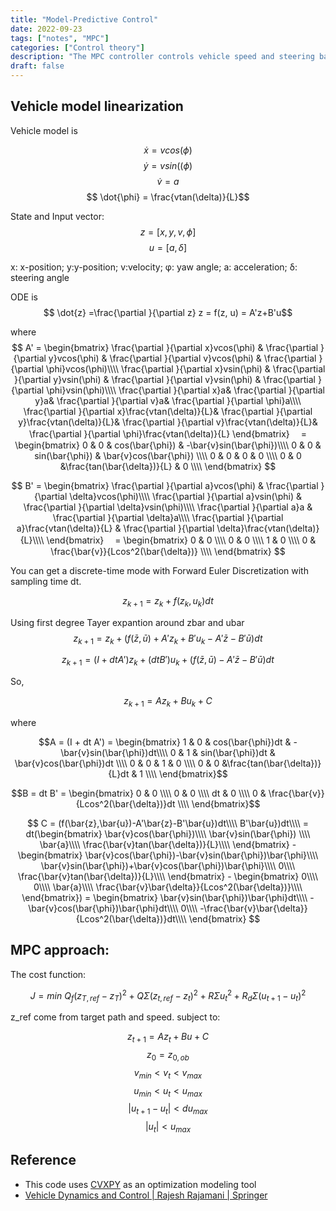 ```yaml
---
title: "Model-Predictive Control"
date: 2022-09-23
tags: ["notes", "MPC"]
categories: ["Control theory"]
description: "The MPC controller controls vehicle speed and steering based on linearized model."
draft: false
---
```


## Vehicle model linearization
Vehicle model is 

$$ \dot{x} = vcos(\phi)$$
$$ \dot{y} = vsin((\phi)$$
$$ \dot{v} = a$$
$$ \dot{\phi} = \frac{vtan(\delta)}{L}$$

State and Input vector:
$$ z = [x, y, v,\phi] $$
$$u = [a, \delta]$$

x: x-position; y:y-position; v:velocity; φ: yaw angle; a: acceleration; δ: steering angle

ODE is 
$$ \dot{z} =\frac{\partial }{\partial z} z = f(z, u) = A'z+B'u$$

where
$$ A' =
\begin{bmatrix}
\frac{\partial }{\partial x}vcos(\phi) & 
\frac{\partial }{\partial y}vcos(\phi) & 
\frac{\partial }{\partial v}vcos(\phi) &
\frac{\partial }{\partial \phi}vcos(\phi)\\\\
\frac{\partial }{\partial x}vsin(\phi) & 
\frac{\partial }{\partial y}vsin(\phi) & 
\frac{\partial }{\partial v}vsin(\phi) &
\frac{\partial }{\partial \phi}vsin(\phi)\\\\
\frac{\partial }{\partial x}a& 
\frac{\partial }{\partial y}a& 
\frac{\partial }{\partial v}a&
\frac{\partial }{\partial \phi}a\\\\
\frac{\partial }{\partial x}\frac{vtan(\delta)}{L}& 
\frac{\partial }{\partial y}\frac{vtan(\delta)}{L}& 
\frac{\partial }{\partial v}\frac{vtan(\delta)}{L}&
\frac{\partial }{\partial \phi}\frac{vtan(\delta)}{L}
\end{bmatrix}
　=
\begin{bmatrix}
0 & 0 & cos(\bar{\phi}) & -\bar{v}sin(\bar{\phi})\\\\
0 & 0 & sin(\bar{\phi}) & \bar{v}cos(\bar{\phi}) \\\\
0 & 0 & 0 & 0 \\\\
0 & 0 &\frac{tan(\bar{\delta})}{L} & 0 \\\\
\end{bmatrix}
$$

$$
B' =
\begin{bmatrix}
\frac{\partial }{\partial a}vcos(\phi) &
\frac{\partial }{\partial \delta}vcos(\phi)\\\\
\frac{\partial }{\partial a}vsin(\phi) &
\frac{\partial }{\partial \delta}vsin(\phi)\\\\
\frac{\partial }{\partial a}a &
\frac{\partial }{\partial \delta}a\\\\
\frac{\partial }{\partial a}\frac{vtan(\delta)}{L} &
\frac{\partial }{\partial \delta}\frac{vtan(\delta)}{L}\\\\
\end{bmatrix}
　=
\begin{bmatrix}
0 & 0 \\\\
0 & 0 \\\\
1 & 0 \\\\
0 & \frac{\bar{v}}{Lcos^2(\bar{\delta})} \\\\
\end{bmatrix}
$$

You can get a discrete-time mode with Forward Euler Discretization with sampling time dt.

$$z_{k+1} = z_k+f(z_k,u_k)dt$$

Using first degree Tayer expantion around zbar and ubar
$$z_{k+1} = z_k+(f(\bar{z},\bar{u})+A'z_k+B'u_k-A'\bar{z}-B'\bar{u})dt$$

$$z_{k+1} = (I + dtA')z_k+(dtB')u_k + (f(\bar{z},\bar{u})-A'\bar{z}-B'\bar{u})dt$$

So, 

$$z_{k+1} = Az_k+Bu_k +C$$

where

$$A = (I + dt A') =
\begin{bmatrix} 
1 & 0 & cos(\bar{\phi})dt & -\bar{v}sin(\bar{\phi})dt\\\\
0 & 1 & sin(\bar{\phi})dt & \bar{v}cos(\bar{\phi})dt \\\\
0 & 0 & 1 & 0 \\\\
0 & 0 &\frac{tan(\bar{\delta})}{L}dt & 1 \\\\
\end{bmatrix}$$

$$B = dt B' =
\begin{bmatrix} 
0 & 0 \\\\
0 & 0 \\\\
dt & 0 \\\\
0 & \frac{\bar{v}}{Lcos^2(\bar{\delta})}dt \\\\
\end{bmatrix}$$


$$ C = (f(\bar{z},\bar{u})-A'\bar{z}-B'\bar{u})dt\\\\
B'\bar{u})dt\\\\
= dt(\begin{bmatrix} 
\bar{v}cos(\bar{\phi})\\\\
\bar{v}sin(\bar{\phi}) \\\\
\bar{a}\\\\
\frac{\bar{v}tan(\bar{\delta})}{L}\\\\
\end{bmatrix} - 
\begin{bmatrix} 
\bar{v}cos(\bar{\phi})-\bar{v}sin(\bar{\phi})\bar{\phi}\\\\
\bar{v}sin(\bar{\phi})+\bar{v}cos(\bar{\phi})\bar{\phi}\\\\
0\\\\
\frac{\bar{v}tan(\bar{\delta})}{L}\\\\
\end{bmatrix} -
\begin{bmatrix} 0\\\\ 0\\\\ \bar{a}\\\\
\frac{\bar{v}\bar{\delta}}{Lcos^2(\bar{\delta})}\\\\
\end{bmatrix}) =
\begin{bmatrix} 
\bar{v}sin(\bar{\phi})\bar{\phi}dt\\\\
-\bar{v}cos(\bar{\phi})\bar{\phi}dt\\\\
0\\\\
-\frac{\bar{v}\bar{\delta}}{Lcos^2(\bar{\delta})}dt\\\\
\end{bmatrix}
$$

## MPC approach:

The cost function:

$$J = min\ Q_f(z_{T,ref}-z_{T})^2+Q\Sigma({z_{t,ref}-z_{t}})^2+R\Sigma{u_t}^2+R_d\Sigma({u_{t+1}-u_{t}})^2$$

z_ref come from target path and speed.
subject to:

$$z_{t+1}=Az_t+Bu+C$$
$$z_0 = z_{0,ob}$$
$$v_{min} < v_t < v_{max}$$
$$u_{min} < u_t < u_{max}$$
$$|u_{t+1}-u_{t}| < du_{max}$$
$$|u_{t}| < u_{max}$$

## Reference

- This code uses [CVXPY](http://www.cvxpy.org/) as an optimization modeling tool 
- [Vehicle Dynamics and Control \| Rajesh Rajamani \| Springer](http://www.springer.com/us/book/9781461414322)